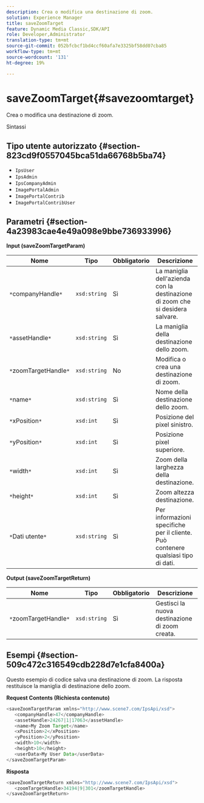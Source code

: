 ```yaml
---
description: Crea o modifica una destinazione di zoom.
solution: Experience Manager
title: saveZoomTarget
feature: Dynamic Media Classic,SDK/API
role: Developer,Administrator
translation-type: tm+mt
source-git-commit: 052bfcbcf1bd4ccf60afa7e3325bf58dd07cba85
workflow-type: tm+mt
source-wordcount: '131'
ht-degree: 19%

---
```



# saveZoomTarget{#savezoomtarget}

Crea o modifica una destinazione di zoom.

Sintassi

## Tipo utente autorizzato {#section-823cd9f0557045bca51da66768b5ba74}

* `IpsUser`
* `IpsAdmin`
* `IpsCompanyAdmin`
* `ImagePortalAdmin`
* `ImagePortalContrib`
* `ImagePortalContribUser`

## Parametri {#section-4a23983cae4e49a098e9bbe736933996}

**Input (saveZoomTargetParam)**

| Nome | Tipo | Obbligatorio | Descrizione |
|---|---|---|---|
| `*`companyHandle`*` | `xsd:string` | Sì | La maniglia dell&#39;azienda con la destinazione di zoom che si desidera salvare. |
| `*`assetHandle`*` | `xsd:string` | Sì | La maniglia della destinazione dello zoom. |
| `*`zoomTargetHandle`*` | `xsd:string` | No | Modifica o crea una destinazione di zoom. |
| `*`name`*` | `xsd:string` | Sì | Nome della destinazione dello zoom. |
| `*`xPosition`*` | `xsd:int` | Sì | Posizione del pixel sinistro. |
| `*`yPosition`*` | `xsd:int` | Sì | Posizione pixel superiore. |
| `*`width`*` | `xsd:int` | Sì | Zoom della larghezza della destinazione. |
| `*`height`*` | `xsd:int` | Sì | Zoom altezza destinazione. |
| `*`Dati utente`*` | `xsd:string` | Sì | Per informazioni specifiche per il cliente. Può contenere qualsiasi tipo di dati. |

**Output (saveZoomTargetReturn)**

| Nome | Tipo | Obbligatorio | Descrizione |
|---|---|---|---|
| `*`zoomTargetHandle`*` | `xsd:string` | Sì | Gestisci la nuova destinazione di zoom creata. |

## Esempi {#section-509c472c316549cdb228d7e1cfa8400a}

Questo esempio di codice salva una destinazione di zoom. La risposta restituisce la maniglia di destinazione dello zoom.

**Request Contents (Richiesta contenuto)**

```java
<saveZoomTargetParam xmlns="http://www.scene7.com/IpsApi/xsd">
   <companyHandle>47</companyHandle>
   <assetHandle>24267|1|17063</assetHandle>
   <name>My Zoom Target</name>
   <xPosition>2</xPosition>
   <yPosition>2</yPosition>
   <width>10</width>
   <height>10</height>
   <userData>My User Data</userData>
</saveZoomTargetParam>
```

**Risposta**

```java
<saveZoomTargetReturn xmlns="http://www.scene7.com/IpsApi/xsd">
   <zoomTargetHandle>34194|9|301</zoomTargetHandle>
</saveZoomTargetReturn>
```

